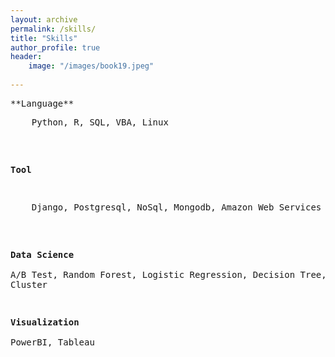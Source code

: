 ```yaml
---   
layout: archive
permalink: /skills/
title: "Skills"
author_profile: true
header:
    image: "/images/book19.jpeg"
      
---
```

<pre>
**Language** 
<pre>
    Python, R, SQL, VBA, Linux </pre>   
**Tool**  
<pre>
    Django, Postgresql, NoSql, Mongodb, Amazon Web Services</pre>   
    
**Data Science**  
    A/B Test, Random Forest, Logistic Regression, Decision Tree, KNN, Cluster
   
**Visualization**  
    PowerBI, Tableau
</pre>
